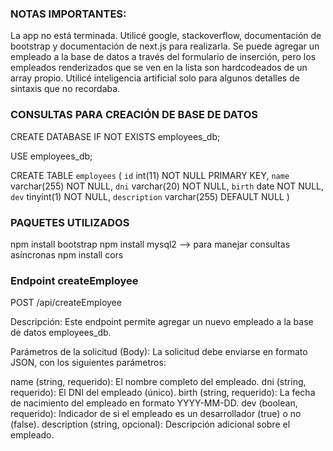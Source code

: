 
### NOTAS IMPORTANTES: ### 
La app no está terminada. 
Utilicé google, stackoverflow, documentación de bootstrap y documentación de next.js para realizarla.
Se puede agregar un empleado a la base de datos a través del formulario de inserción, pero los empleados renderizados que se ven en la lista son hardcodeados de un array propio.
Utilicé inteligencia artificial solo para algunos detalles de sintaxis que no recordaba.

### CONSULTAS PARA CREACIÓN DE BASE DE DATOS ###

CREATE DATABASE IF NOT EXISTS employees_db;

USE employees_db;

CREATE TABLE `employees` (
  `id` int(11) NOT NULL PRIMARY KEY,
  `name` varchar(255) NOT NULL,
  `dni` varchar(20) NOT NULL,
  `birth` date NOT NULL,
  `dev` tinyint(1) NOT NULL,
  `description` varchar(255) DEFAULT NULL
)

### PAQUETES UTILIZADOS ###

npm install bootstrap
npm install mysql2 --> para manejar consultas asíncronas
npm install cors

### Endpoint createEmployee ###

POST /api/createEmployee

Descripción:
Este endpoint permite agregar un nuevo empleado a la base de datos employees_db.

Parámetros de la solicitud (Body):
La solicitud debe enviarse en formato JSON, con los siguientes parámetros:

name (string, requerido): El nombre completo del empleado.
dni (string, requerido): El DNI del empleado (único).
birth (string, requerido): La fecha de nacimiento del empleado en formato YYYY-MM-DD.
dev (boolean, requerido): Indicador de si el empleado es un desarrollador (true) o no (false).
description (string, opcional): Descripción adicional sobre el empleado.

